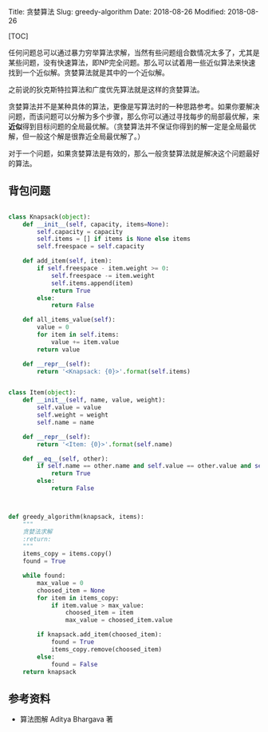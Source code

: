 Title: 贪婪算法
Slug: greedy-algorithm
Date: 2018-08-26
Modified: 2018-08-26

[TOC]

任何问题总可以通过暴力穷举算法求解，当然有些问题组合数情况太多了，尤其是某些问题，没有快速算法，即NP完全问题。那么可以试着用一些近似算法来快速找到一个近似解。贪婪算法就是其中的一个近似解。

之前说的狄克斯特拉算法和广度优先算法就是这样的贪婪算法。

贪婪算法并不是某种具体的算法，更像是写算法时的一种思路参考。如果你要解决问题，而该问题可以分解为多个步骤，那么你可以通过寻找每步的局部最优解，来**近似**得到目标问题的全局最优解。（贪婪算法并不保证你得到的解一定是全局最优解，但一般这个解是很靠近全局最优解了。）

对于一个问题，如果贪婪算法是有效的，那么一般贪婪算法就是解决这个问题最好的算法。



## 背包问题



```python

class Knapsack(object):
    def __init__(self, capacity, items=None):
        self.capacity = capacity
        self.items = [] if items is None else items
        self.freespace = self.capacity

    def add_item(self, item):
        if self.freespace - item.weight >= 0:
            self.freespace -= item.weight
            self.items.append(item)
            return True
        else:
            return False

    def all_items_value(self):
        value = 0
        for item in self.items:
            value += item.value
        return value

    def __repr__(self):
        return '<Knapsack: {0}>'.format(self.items)


class Item(object):
    def __init__(self, name, value, weight):
        self.value = value
        self.weight = weight
        self.name = name

    def __repr__(self):
        return '<Item: {0}>'.format(self.name)

    def __eq__(self, other):
        if self.name == other.name and self.value == other.value and self.weight == other.weight:
            return True
        else:
            return False



def greedy_algorithm(knapsack, items):
    """
    贪婪法求解
    :return:
    """
    items_copy = items.copy()
    found = True

    while found:
        max_value = 0
        choosed_item = None
        for item in items_copy:
            if item.value > max_value:
                choosed_item = item
                max_value = choosed_item.value

        if knapsack.add_item(choosed_item):
            found = True
            items_copy.remove(choosed_item)
        else:
            found = False
    return knapsack
```





## 参考资料

- 算法图解 Aditya Bhargava 著



